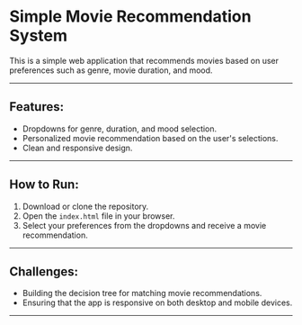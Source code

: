 # Simple Movie Recommendation System

This is a simple web application that recommends movies based on user preferences such as genre, movie duration, and mood.

---

## Features:
- Dropdowns for genre, duration, and mood selection.
- Personalized movie recommendation based on the user's selections.
- Clean and responsive design.

---

## How to Run:
1. Download or clone the repository.
2. Open the `index.html` file in your browser.
3. Select your preferences from the dropdowns and receive a movie recommendation.

---

## Challenges:
- Building the decision tree for matching movie recommendations.
- Ensuring that the app is responsive on both desktop and mobile devices.

---
